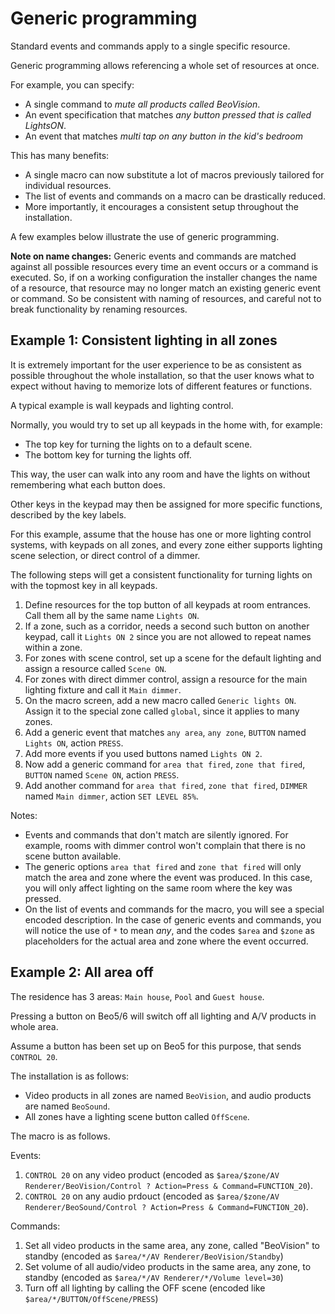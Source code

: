 Generic programming
===================

Standard events and commands apply to a single specific resource.

Generic programming allows referencing a whole set of resources at
once.

For example, you can specify:

 - A single command to *mute all products called BeoVision*.
 - An event specification that matches *any button pressed that is
called LightsON*.
 - An event that matches *multi tap on any button in the kid's bedroom*

This has many benefits:

 - A single macro can now substitute a lot of macros previously
   tailored for individual resources.
 - The list of events and commands on a macro can be drastically
   reduced.
 - More importantly, it encourages a consistent setup throughout the
   installation.

A few examples below illustrate the use of generic programming.

**Note on name changes:** Generic events and commands are matched
  against all possible resources every time an event occurs or a
  command is executed. So, if on a working configuration the installer
  changes the name of a resource, that resource may no longer match
  an existing generic event or command. So be consistent with naming
  of resources, and careful not to break functionality by renaming
  resources.


## Example 1: Consistent lighting in all zones ##

It is extremely important for the user experience to be as consistent
as possible throughout the whole installation, so that the user knows
what to expect without having to memorize lots of different features
or functions.

A typical example is wall keypads and lighting control.

Normally, you would try to set up all keypads in the home with, for
example:

 - The top key for turning the lights on to a default scene.
 - The bottom key for turning the lights off.

This way, the user can walk into any room and have the lights on
without remembering what each button does.

Other keys in the keypad may then be assigned for more specific
functions, described by the key labels.

For this example, assume that the house has one or more lighting
control systems, with keypads on all zones, and every zone either
supports lighting scene selection, or direct control of a dimmer.

The following steps will get a consistent functionality for turning
lights on with the topmost key in all keypads.

 1. Define resources for the top button of all keypads at room
    entrances. Call them all by the same name `Lights ON`.
 2. If a zone, such as a corridor, needs a second such button on
    another keypad, call it `Lights ON 2` since you are not allowed to
    repeat names within a zone.
 3. For zones with scene control, set up a scene for the default
    lighting and assign a resource called `Scene ON`.
 4. For zones with direct dimmer control, assign a resource for the
    main lighting fixture and call it `Main dimmer`.
 5. On the macro screen, add a new macro called `Generic lights ON`.
    Assign it to the special zone called `global`, since it applies to
    many zones.
 6. Add a generic event that matches `any area`, `any zone`, `BUTTON`
    named `Lights ON`, action `PRESS`.
 7. Add more events if you used buttons named `Lights ON 2`.
 8. Now add a generic command for `area that fired`, `zone that
    fired`, `BUTTON` named `Scene ON`, action `PRESS`.
 9. Add another command for `area that fired`, `zone that fired`,
    `DIMMER` named `Main dimmer`, action `SET LEVEL 85%`.

Notes:

 - Events and commands that don't match are silently ignored. For
   example, rooms with dimmer control won't complain that there is no
   scene button available.
 - The generic options `area that fired` and `zone that fired` will
   only match the area and zone where the event was produced. In this
   case, you will only affect lighting on the same room where the key
   was pressed.
 - On the list of events and commands for the macro, you will see a
   special encoded description. In the case of generic events and
   commands, you will notice the use of `*` to mean *any*, and the
   codes `$area` and `$zone` as placeholders for the actual area and
   zone where the event occurred.


## Example 2: All area off ##

The residence has 3 areas: `Main house`, `Pool` and `Guest house`.

Pressing a button on Beo5/6 will switch off all lighting and A/V
products in whole area.

Assume a button has been set up on Beo5 for this purpose, that sends
`CONTROL 20`.

The installation is as follows:

 - Video products in all zones are named `BeoVision`, and audio
   products are named `BeoSound`.
 - All zones have a lighting scene button called `OffScene`.

The macro is as follows.

Events:

 1. `CONTROL 20` on any video product (encoded as `$area/$zone/AV
    Renderer/BeoVision/Control ? Action=Press & Command=FUNCTION_20`).
 2. `CONTROL 20` on any audio prdouct (encoded as `$area/$zone/AV
    Renderer/BeoSound/Control ? Action=Press & Command=FUNCTION_20`).

Commands:

 1. Set all video products in the same area, any zone, called "BeoVision" to standby
    (encoded as `$area/*/AV Renderer/BeoVision/Standby`)
 2. Set volume of all audio/video products in the same area, any zone, to standby
    (encoded as `$area/*/AV Renderer/*/Volume level=30`)
 3. Turn off all lighting by calling the OFF scene (encoded like `$area/*/BUTTON/OffScene/PRESS`)
